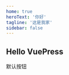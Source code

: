 ```yaml
---
home: true
heroText: '你好'
tagline: '这是我家'
sidebar: false
---
```


## Hello VuePress

<el-button>默认按钮</el-button>
